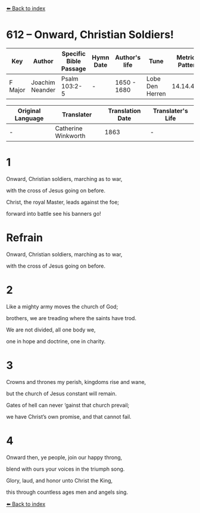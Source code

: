 [⬅️ Back to index](../README.md)

# 612 – Onward, Christian Soldiers!

Key | Author   | Specific Bible Passage     |Hymn Date |Author's life |Tune |Metrical Pattern   |Composer/Source                                                                                        
-- | --------- | ---------------------------|----------|--------------|-----|-------------------|-------------   
F Major  | Joachim Neander      | Psalm 103:2-5 | -  | 1650 - 1680 | Lobe Den Herren | 14.14.4.7.8 | Chorale Book for England, 1863 

Original Language | Translater | Translation Date   | Translater's Life     
----------------- | --------- | --------------------|-------------   
\-  | Catherine Winkworth      | 1863 | -  | 1827 - 1878 



# 1

Onward, Christian soldiers, marching as to war,

with the cross of Jesus going on before.

Christ, the royal Master, leads against the foe;

forward into battle see his banners go!



# Refrain

Onward, Christian soldiers, marching as to war,

with the cross of Jesus going on before.



# 2

Like a mighty army moves the church of God;

brothers, we are treading where the saints have trod.

We are not divided, all one body we,

one in hope and doctrine, one in charity.



# 3

Crowns and thrones my perish, kingdoms rise and wane,

but the church of Jesus constant will remain.

Gates of hell can never ‘gainst that church prevail;

we have Christ’s own promise, and that cannot fail.



# 4

Onward then, ye people, join our happy throng,

blend with ours your voices in the triumph song.

Glory, laud, and honor unto Christ the King,

this through countless ages men and angels sing.

[⬅️ Back to index](../README.md)

